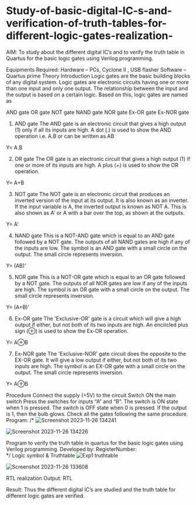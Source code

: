 # Study-of-basic-digital-IC-s-and-verification-of-truth-tables-for-different-logic-gates-realization-
 AIM:
To study about the different digital IC’s and to verify the truth table in Quartus for the basic logic gates using Verilog programming.

Equipments Required:
Hardware – PCs, Cyclone II , USB flasher
Software – Quartus prime
Theory
Introduction
Logic gates are the basic building blocks of any digital system. Logic gates are electronic circuits having one or more than one input and only one output. The relationship between the input and the output is based on a certain logic. Based on this, logic gates are named as

AND gate
OR gate
NOT gate
NAND gate
NOR gate
Ex-OR gate
Ex-NOR gate
1) AND gate
The AND gate is an electronic circuit that gives a high output (1) only if all its inputs are high. A dot (.) is used to show the AND operation i.e. A.B or can be written as AB

Y= A.B

2) OR gate
The OR gate is an electronic circuit that gives a high output (1) if one or more of its inputs are high. A plus (+) is used to show the OR operation.

Y= A+B

3) NOT gate
The NOT gate is an electronic circuit that produces an inverted version of the input at its output. It is also known as an inverter. If the input variable is A, the inverted output is known as NOT A. This is also shown as A' or A with a bar over the top, as shown at the outputs.

Y= A'

4) NAND gate
This is a NOT-AND gate which is equal to an AND gate followed by a NOT gate. The outputs of all NAND gates are high if any of the inputs are low. The symbol is an AND gate with a small circle on the output. The small circle represents inversion.

Y= (AB)’

5) NOR gate
This is a NOT-OR gate which is equal to an OR gate followed by a NOT gate. The outputs of all NOR gates are low if any of the inputs are high. The symbol is an OR gate with a small circle on the output. The small circle represents inversion.

Y= (A+B)’

6) Ex-OR gate
The 'Exclusive-OR' gate is a circuit which will give a high output if either, but not both of its two inputs are high. An encircled plus sign (⊕) is used to show the Ex-OR operation.

Y= A⊕B

7) Ex-NOR gate
The 'Exclusive-NOR' gate circuit does the opposite to the EX-OR gate. It will give a low output if either, but not both of its two inputs are high. The symbol is an EX-OR gate with a small circle on the output. The small circle represents inversion.

Y= A⊕B

Procedure
Connect the supply (+5V) to the circuit
Switch ON the main switch
Press the switches for inputs “A” and “B”. The switch is ON state when 1 is pressed. The switch is OFF state when 0 is pressed.
If the output is 1, then the bulb glows.
Check all the gates following the same procedure.
Program:
/*
![Screenshot 2023-11-26 134241](https://github.com/MabbuAdarsh/Study-of-basic-digital-IC-s-and-verification-of-truth-tables-for-different-logic-gates-realization-/assets/149365583/e5c0025f-3dca-4502-9e23-6d7bd4737ba5)

![Screenshot 2023-11-26 134226](https://github.com/MabbuAdarsh/Study-of-basic-digital-IC-s-and-verification-of-truth-tables-for-different-logic-gates-realization-/assets/149365583/123bb0db-7742-403c-beca-5d33ee035761)

Program to verify the truth table in quartus for the basic logic gates using Verilog programming.
Developed by: 
RegisterNumber:  
*/
Logic symbol & Truthtable
![Exp1 truthtable](https://github.com/MabbuAdarsh/Study-of-basic-digital-IC-s-and-verification-of-truth-tables-for-different-logic-gates-realization-/assets/149365583/3e87f623-dac8-4fa9-b192-a7b9075b42e4)


![Screenshot 2023-11-26 133608](https://github.com/MabbuAdarsh/Study-of-basic-digital-IC-s-and-verification-of-truth-tables-for-different-logic-gates-realization-/assets/149365583/21e7d998-538e-4558-bf4d-0254dd869cb7)

RTL realization
Output:
RTL

Result:
Thus the different digital IC’s are studied and the truth table for different logic gates are verified.
